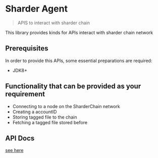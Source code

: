 # Sharder Agent
> APIS to interact with sharder chain

This library provides kinds for APIs interact with sharder chain network


## Prerequisites
In order to provide this APIs, some essential preparations are required:
- JDK8+

## Functionality that can be provided as your requirement

- Connecting to a node on the SharderChain network
- Creating a accountID
- Storing tagged file to the chain
- Fetching a tagged file stored before

## API Docs
[see here](https://www.eolinker.com/#/share/project/list?groupID=-1&shareCode=jpPJA6&shareToken=$2y$10$coniXEiTBQQzkDVol8NBP.5EPvQ9BVVCjIr9G718pWIqiwwMosVI.&shareID=83664)